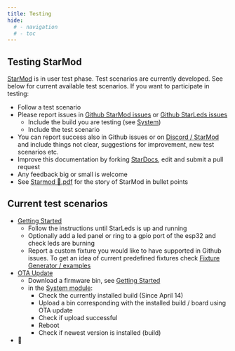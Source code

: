 ```yaml
---
title: Testing
hide:
  # - navigation
  # - toc
---
```


## Testing StarMod

[StarMod](/StarDocs) is in user test phase. Test scenarios are currently developed. See below for current available test scenarios. If you want to participate in testing:

* Follow a test scenario
* Please report issues in [Github StarMod issues](https://github.com/ewowi/StarMod/issues) or [Github StarLeds issues](https://github.com/MoonModules/StarModLeds/issues)
    * Include the build you are testing (see [System](/StarDocs/SysMod/SysModSystem))
    * Include the test scenario
* You can report success also in Github issues or on [Discord / StarMod](https://discord.gg/VGDGGX8qvQ) and include things not clear, suggestions for improvement, new test scenarios etc.
* Improve this documentation by forking [StarDocs](https://github.com/ewowi/StarDocs), edit and submit a pull request
* Any feedback big or small is welcome
* See [Starmod 💫.pdf](https://github.com/ewowi/StarDocs/files/14837446/Starmod.pdf) for the story of StarMod in bullet points

## Current test scenarios

* [Getting Started](/StarDocs/BasicsStarMod/GettingStarted/)
    * Follow the instructions until StarLeds is up and running
    * Optionally add a led panel or ring to a gpio port of the esp32 and check leds are burning
    * Report a custom fixture you would like to have supported in Github issues. To get an idea of current predefined fixtures check  [Fixture Generator / examples](https://ewowi.github.io/StarDocs/LedMod/LedModFixture%20Generator/#examples)
* [OTA Update](/StarDocs/SysMod/SysModSystem/)
    * Download a firmware bin, see [Getting Started](/StarDocs/BasicsStarMod/GettingStarted/)
    * in the [System module](/StarDocs/SysMod/SysModSystem):
        * Check the currently installed build (Since April 14)
        * Upload a bin corresponding with the installed build / board using OTA update
        * Check if upload successful
        * Reboot
        * Check if newest version is installed (build)
* 🚧
